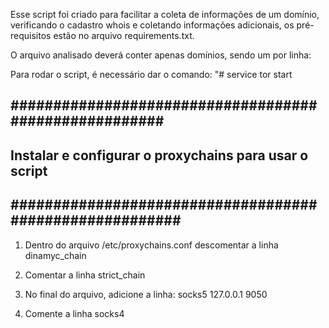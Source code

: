   Esse script foi criado para facilitar a coleta de
informações de um domínio, verificando o cadastro whois e
coletando informações adicionais, os pré-requisitos estão no
arquivo requirements.txt.


O arquivo analisado deverá conter apenas domínios, sendo um por linha:
  
  
  
Para rodar o script, é necessário dar o comando:
 "# service tor start
 
 



## ###################################################### ####
## Instalar e configurar o proxychains para usar o script ##
## ######################################################## ##


1) Dentro do arquivo /etc/proxychains.conf descomentar a linha 
dinamyc_chain

2) Comentar a linha strict_chain

3) No final do arquivo, adicione a linha: 
 socks5 127.0.0.1 9050

4) Comente a linha socks4
